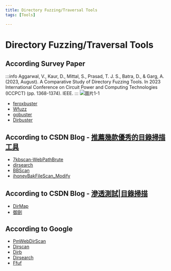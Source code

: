 ```yaml
---
title: Directory Fuzzing/Traversal Tools
tags: [Tools]

---
```


# Directory Fuzzing/Traversal Tools
## According Survey Paper
:::info
Aggarwal, V., Kaur, D., Mittal, S., Prasad, T. J. S., Batra, D., & Garg, A. (2023, August). A Comparative Study of Directory Fuzzing Tools. In 2023 International Conference on Circuit Power and Computing Technologies (ICCPCT) (pp. 1368-1374). IEEE.
:::
![圖片1-1](https://hackmd.io/_uploads/rJ5oCY450.png)
* [feroxbuster](https://github.com/epi052/feroxbuster)
* [Wfuzz](https://github.com/xmendez/wfuzz)
* [gobuster](https://github.com/OJ/gobuster)
* [Dirbuster](https://sourceforge.net/projects/dirbuster/)

## According to CSDN Blog - [推薦幾款優秀的目錄掃描工具](https://blog.csdn.net/m0_60571842/article/details/131463420)
* [7kbscan-WebPathBrute](https://github.com/7kbstorm/7kbscan-WebPathBrute)
* [dirsearch](https://github.com/maurosoria/dirsearch)
* [BBScan](https://github.com/lijiejie/BBScan)
* [ihoneyBakFileScan_Modify](https://github.com/VMsec/ihoneyBakFileScan_Modify)

## According to CSDN Blog - [滲透測試|目錄掃描](https://blog.csdn.net/m0_51191308/article/details/130440572)
* [DirMap](https://github.com/H4ckForJob/dirmap)
* [御劍](https://github.com/foryujian/yjdirscan)

## According to Google
* [PmWebDirScan](https://github.com/pmiaowu/PmWebDirScan)
* [Dirscan](https://github.com/corunb/Dirscan)
* [Dirb](https://blog.csdn.net/qq_38612882/article/details/122648462)
* [Dirsearch](https://github.com/maurosoria/dirsearch.git)
* [Ffuf](https://github.com/ffuf/ffuf)